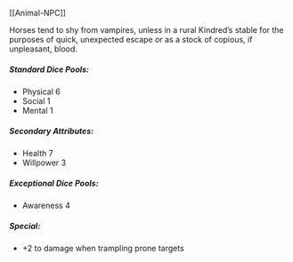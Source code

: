 [[Animal-NPC]]

Horses tend to shy from vampires, unless in a rural Kindred’s stable for the purposes of quick, unexpected escape or as a stock of copious, if unpleasant, blood.
##### Standard Dice Pools:
* Physical 6
* Social 1
* Mental 1
##### Secondary Attributes: 
* Health 7
* Willpower 3
##### Exceptional Dice Pools:
* Awareness 4
##### Special:
* +2 to damage when trampling prone targets